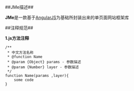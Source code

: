 ##JMe描述##

**JMe**是一款基于[AngularJS](https://angularjs.org/)为基础所封装出来的单页面网站框架库


##注释规范##

**1.js方法注释**

	/**
	 * 中文方法名称
	 * @function Name
	 * @param {Object} params - 参数描述
	 * @param {Number} layer - 参数描述
	 */
	function Name(params ,layer){
		some code
	}


